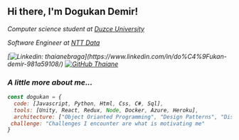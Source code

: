 <h2> Hi there, I'm Dogukan Demir! </h2>
<p><em> Computer science student at <a href="https://duzce.edu.tr/">Duzce University</a></p>
 <p><em> Software Engineer at <a href="https://www.nttdata.com/global/en/">NTT Data</a></p>

[![Linkedin: thaianebraga](https://img.shields.io/badge/-dogukandemir-blue?style=flat-square&logo=Linkedin&logoColor=white&link=[https://www.linkedin.com/in/do%C4%9Fukan-demir-981a59108/](https://www.linkedin.com/in/do%C4%9Fukan-demir-981a59108/))](https://www.linkedin.com/in/do%C4%9Fukan-demir-981a59108/)
[![GitHub Thaiane](https://img.shields.io/github/followers/xddemir?label=follow&style=social)](https://github.com/xddemir)


### A little more about me...  

```javascript
const dogukan = {
  code: [Javascript, Python, Html, Css, C#, Sql],
  tools: [Unity, React, Redux, Node, Docker, Azure, Heroku],
  architecture: ["Object Orianted Programming", "Design Patterns", "Distributed Systems", "Network Programming"],
 challenge: "Challenges I encounter are what is motivating me"
}
